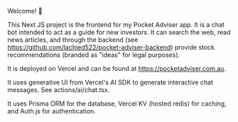 Welcome! 👋

This Next JS project is the frontend for my Pocket Adviser app. It is a chat bot intended to act as a guide for new investors. It can search the web, read news articles, and through the backend (see https://github.com/lachied522/pocket-adviser-backend) provide stock recommendations (branded as "ideas" for legal purposes).

It is deployed on Vercel and can be found at https://pocketadviser.com.au.

It uses generative UI from Vercel's AI SDK to generate interactive chat messages. See actions/ai/chat.tsx.

It uses Prisma ORM for the database, Vercel KV (hosted redis) for caching, and Auth.js for authentication.